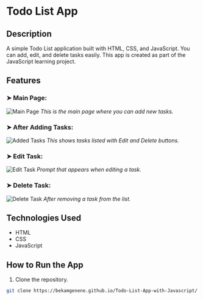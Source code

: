 # Todo List App

## Description
A simple Todo List application built with HTML, CSS, and JavaScript. You can add, edit, and delete tasks easily. This app is created as part of the JavaScript learning project.

## Features
### ➤ Main Page:
![Main Page](https://github.com/Bekamgenene/Todo-List-App-with-Javascript/screenshots/main-page.png)
_This is the main page where you can add new tasks._

### ➤ After Adding Tasks:
![Added Tasks](https://github.com/Bekamgenene/Todo-List-App-with-Javascript/screenshots/added-tasks.png)
_This shows tasks listed with Edit and Delete buttons._

### ➤ Edit Task:
![Edit Task](https://github.com/Bekamgenene/Todo-List-App-with-Javascript/screenshots/edit-task.png)
_Prompt that appears when editing a task._

### ➤ Delete Task:
![Delete Task](https://github.com/Bekamgenene/Todo-List-App-with-Javascript/screenshots/delete-task.png)
_After removing a task from the list._

##  Technologies Used
- HTML
- CSS
- JavaScript

##  How to Run the App
1. Clone the repository.
```bash
git clone https://bekamgenene.github.io/Todo-List-App-with-Javascript/
